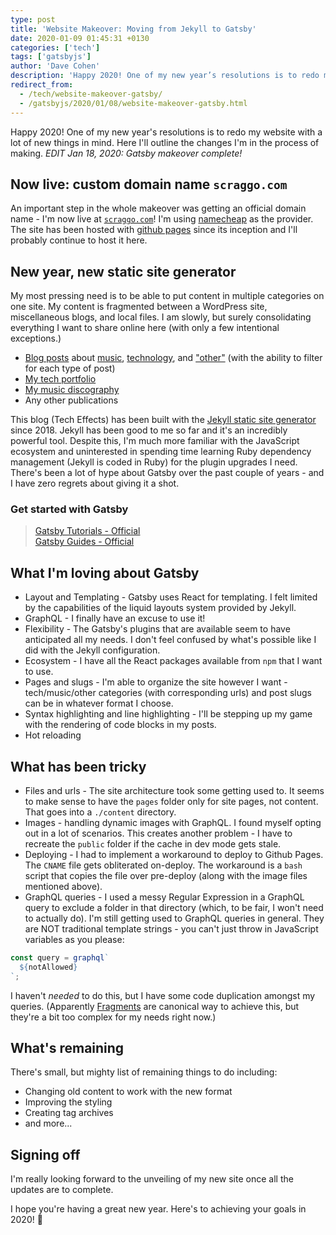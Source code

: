 ```yaml
---
type: post
title: 'Website Makeover: Moving from Jekyll to Gatsby'
date: 2020-01-09 01:45:31 +0130
categories: ['tech']
tags: ['gatsbyjs']
author: 'Dave Cohen'
description: 'Happy 2020! One of my new year’s resolutions is to redo my website with a lot of new things in mind. Here I’ll outline the changes I’m in the process of making. An important step in the whole makeover was getting an official domain name - I’m now live at scraggo.com! I’m using namecheap as the provider. The site has been hosted with github pages since its inception and I’ll…'
redirect_from:
  - /tech/website-makeover-gatsby/
  - /gatsbyjs/2020/01/08/website-makeover-gatsby.html
---
```


Happy 2020! One of my new year's resolutions is to redo my website with a lot of new things in mind. Here I'll outline the changes I'm in the process of making. _EDIT Jan 18, 2020: Gatsby makeover complete!_

## Now live: custom domain name `scraggo.com`

An important step in the whole makeover was getting an official domain name - I'm now live at [`scraggo.com`](https://www.scraggo.com)! I'm using [namecheap](https://www.namecheap.com/) as the provider. The site has been hosted with [github pages](https://pages.github.com/) since its inception and I'll probably continue to host it here.

## New year, new static site generator

My most pressing need is to be able to put content in multiple categories on one site. My content is fragmented between a WordPress site, miscellaneous blogs, and local files. I am slowly, but surely consolidating everything I want to share online here (with only a few intentional exceptions.)

- [Blog posts](/) about [music](/music), [technology](/tech), and ["other"](/other) (with the ability to filter for each type of post)
- [My tech portfolio](/tech/projects)
- [My music discography](/music/discography)
- Any other publications

This blog (Tech Effects) has been built with the [Jekyll static site generator](https://jekyllrb.com/) since 2018. Jekyll has been good to me so far and it's an incredibly powerful tool. Despite this, I'm much more familiar with the JavaScript ecosystem and uninterested in spending time learning Ruby dependency management (Jekyll is coded in Ruby) for the plugin upgrades I need. There's been a lot of hype about Gatsby over the past couple of years - and I have zero regrets about giving it a shot.

### Get started with Gatsby

> [Gatsby Tutorials - Official](https://www.gatsbyjs.org/tutorial/)  
> [Gatsby Guides - Official](https://www.gatsbyjs.org/docs/guides/)

## What I'm loving about Gatsby

- Layout and Templating - Gatsby uses React for templating. I felt limited by the capabilities of the liquid layouts system provided by Jekyll.
- GraphQL - I finally have an excuse to use it!
- Flexibility - The Gatsby's plugins that are available seem to have anticipated all my needs. I don't feel confused by what's possible like I did with the Jekyll configuration.
- Ecosystem - I have all the React packages available from `npm` that I want to use.
- Pages and slugs - I'm able to organize the site however I want - tech/music/other categories (with corresponding urls) and post slugs can be in whatever format I choose.
- Syntax highlighting and line highlighting - I'll be stepping up my game with the rendering of code blocks in my posts.
- Hot reloading

## What has been tricky

- Files and urls - The site architecture took some getting used to. It seems to make sense to have the `pages` folder only for site pages, not content. That goes into a `./content` directory.
- Images - handling dynamic images with GraphQL. I found myself opting out in a lot of scenarios. This creates another problem - I have to recreate the `public` folder if the cache in dev mode gets stale.
- Deploying - I had to implement a workaround to deploy to Github Pages. The `CNAME` file gets obliterated on-deploy. The workaround is a `bash` script that copies the file over pre-deploy (along with the image files mentioned above).
- GraphQL queries - I used a messy Regular Expression in a GraphQL query to exclude a folder in that directory (which, to be fair, I won't need to actually do). I'm still getting used to GraphQL queries in general. They are NOT traditional template strings - you can't just throw in JavaScript variables as you please:

```js
const query = graphql`
  ${notAllowed}
`;
```

I haven't _needed_ to do this, but I have some code duplication amongst my queries. (Apparently [Fragments](https://www.gatsbyjs.org/docs/using-graphql-fragments/) are canonical way to achieve this, but they're a bit too complex for my needs right now.)

## What's remaining

There's small, but mighty list of remaining things to do including:

- Changing old content to work with the new format
- Improving the styling
- Creating tag archives
- and more...

## Signing off

I'm really looking forward to the unveiling of my new site once all the updates are to complete.

I hope you're having a great new year. Here's to achieving your goals in 2020! 🥂
